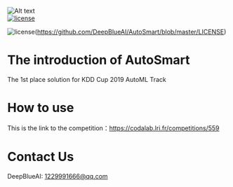 ![Alt text](https://www.deepblueai.com/usr/deepblue/v3/images/logo.png "DeepBlue")  
[![license](https://img.shields.io/github/license/mashape/apistatus.svg?maxAge=2592000)](https://github.com/keras-team/keras/blob/master/LICENSE)

![license](https://img.shields.io/cran/l/devtools.svg)(https://github.com/DeepBlueAI/AutoSmart/blob/master/LICENSE)
# The introduction of AutoSmart
The 1st place solution for KDD Cup 2019 AutoML Track

# How to use
This is the link to the competition：https://codalab.lri.fr/competitions/559

# Contact Us
DeepBlueAI: 1229991666@qq.com
